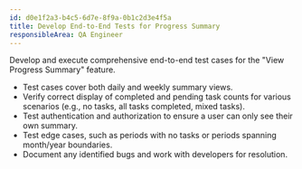 ```yaml
---
id: d0e1f2a3-b4c5-6d7e-8f9a-0b1c2d3e4f5a
title: Develop End-to-End Tests for Progress Summary
responsibleArea: QA Engineer
---
```

Develop and execute comprehensive end-to-end test cases for the "View Progress Summary" feature.
*   Test cases cover both daily and weekly summary views.
*   Verify correct display of completed and pending task counts for various scenarios (e.g., no tasks, all tasks completed, mixed tasks).
*   Test authentication and authorization to ensure a user can only see their own summary.
*   Test edge cases, such as periods with no tasks or periods spanning month/year boundaries.
*   Document any identified bugs and work with developers for resolution.